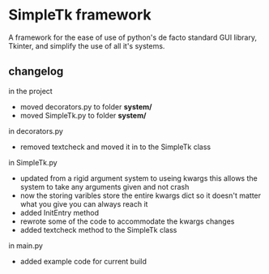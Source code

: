 # SimpleTk framework

A framework for the ease of use of python's de facto standard GUI library, Tkinter, and simplify the use of all it's systems.

## changelog
in the project
* moved decorators.py to folder **system/**
* moved SimpleTk.py to folder **system/**

in decorators.py <br>
* removed textcheck and moved it in to the SimpleTk class

in SimpleTk.py
* updated from a rigid argument system to useing kwargs this allows the system to
take any arguments given and not crash
* now the storing varibles store the entire kwargs dict so it doesn't matter what you give you can always reach it
* added InitEntry method
* rewrote some of the code to accommodate the kwargs changes
* added textcheck method to the SimpleTk class

in main.py
* added example code for current build
